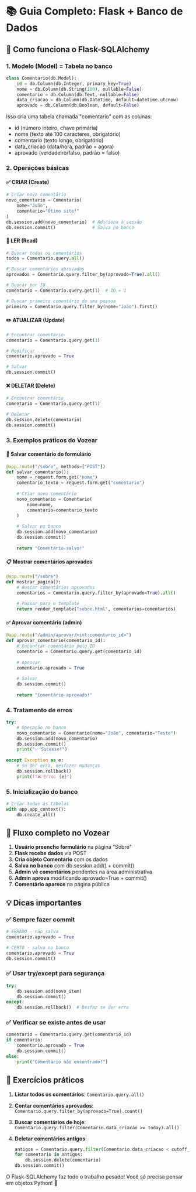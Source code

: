 # 📚 Guia Completo: Flask + Banco de Dados

## 🎯 Como funciona o Flask-SQLAlchemy

### 1. Modelo (Model) = Tabela no banco
```python
class Comentario(db.Model):
    id = db.Column(db.Integer, primary_key=True)
    nome = db.Column(db.String(100), nullable=False)
    comentario = db.Column(db.Text, nullable=False)
    data_criacao = db.Column(db.DateTime, default=datetime.utcnow)
    aprovado = db.Column(db.Boolean, default=False)
```

Isso cria uma tabela chamada "comentario" com as colunas:
- id (número inteiro, chave primária)
- nome (texto até 100 caracteres, obrigatório)
- comentario (texto longo, obrigatório)
- data_criacao (data/hora, padrão = agora)
- aprovado (verdadeiro/falso, padrão = falso)

### 2. Operações básicas

#### ✅ CRIAR (Create)
```python
# Criar novo comentário
novo_comentario = Comentario(
    nome="João",
    comentario="Ótimo site!"
)
db.session.add(novo_comentario)  # Adiciona à sessão
db.session.commit()              # Salva no banco
```

#### 📖 LER (Read)
```python
# Buscar todos os comentários
todos = Comentario.query.all()

# Buscar comentários aprovados
aprovados = Comentario.query.filter_by(aprovado=True).all()

# Buscar por ID
comentario = Comentario.query.get(1)  # ID = 1

# Buscar primeiro comentário de uma pessoa
primeiro = Comentario.query.filter_by(nome="João").first()
```

#### ✏️ ATUALIZAR (Update)
```python
# Encontrar comentário
comentario = Comentario.query.get(1)

# Modificar
comentario.aprovado = True

# Salvar
db.session.commit()
```

#### ❌ DELETAR (Delete)
```python
# Encontrar comentário
comentario = Comentario.query.get(1)

# Deletar
db.session.delete(comentario)
db.session.commit()
```

### 3. Exemplos práticos do Vozear

#### 💬 Salvar comentário do formulário
```python
@app.route("/sobre", methods=["POST"])
def salvar_comentario():
    nome = request.form.get("nome")
    comentario_texto = request.form.get("comentario")
    
    # Criar novo comentário
    novo_comentario = Comentario(
        nome=nome,
        comentario=comentario_texto
    )
    
    # Salvar no banco
    db.session.add(novo_comentario)
    db.session.commit()
    
    return "Comentário salvo!"
```

#### 📋 Mostrar comentários aprovados
```python
@app.route("/sobre")
def mostrar_pagina():
    # Buscar comentários aprovados
    comentarios = Comentario.query.filter_by(aprovado=True).all()
    
    # Passar para o template
    return render_template("sobre.html", comentarios=comentarios)
```

#### ✅ Aprovar comentário (admin)
```python
@app.route("/admin/aprovar/<int:comentario_id>")
def aprovar_comentario(comentario_id):
    # Encontrar comentário pelo ID
    comentario = Comentario.query.get(comentario_id)
    
    # Aprovar
    comentario.aprovado = True
    
    # Salvar
    db.session.commit()
    
    return "Comentário aprovado!"
```

### 4. Tratamento de erros
```python
try:
    # Operação no banco
    novo_comentario = Comentario(nome="João", comentario="Teste")
    db.session.add(novo_comentario)
    db.session.commit()
    print("✅ Sucesso!")
    
except Exception as e:
    # Se der erro, desfazer mudanças
    db.session.rollback()
    print(f"❌ Erro: {e}")
```

### 5. Inicialização do banco
```python
# Criar todas as tabelas
with app.app_context():
    db.create_all()
```

## 🔄 Fluxo completo no Vozear

1. **Usuário preenche formulário** na página "Sobre"
2. **Flask recebe dados** via POST
3. **Cria objeto Comentario** com os dados
4. **Salva no banco** com db.session.add() + commit()
5. **Admin vê comentários** pendentes na área administrativa
6. **Admin aprova** modificando aprovado=True + commit()
7. **Comentário aparece** na página pública

## 💡 Dicas importantes

### ✅ Sempre fazer commit
```python
# ERRADO - não salva
comentario.aprovado = True

# CERTO - salva no banco
comentario.aprovado = True
db.session.commit()
```

### ✅ Usar try/except para segurança
```python
try:
    db.session.add(novo_item)
    db.session.commit()
except:
    db.session.rollback()  # Desfaz se der erro
```

### ✅ Verificar se existe antes de usar
```python
comentario = Comentario.query.get(comentario_id)
if comentario:
    comentario.aprovado = True
    db.session.commit()
else:
    print("Comentário não encontrado!")
```

## 🏃 Exercícios práticos

1. **Listar todos os comentários**:
   `Comentario.query.all()`

2. **Contar comentários aprovados**:
   `Comentario.query.filter_by(aprovado=True).count()`

3. **Buscar comentários de hoje**:
   `Comentario.query.filter(Comentario.data_criacao >= today).all()`

4. **Deletar comentários antigos**:
   ```python
   antigos = Comentario.query.filter(Comentario.data_criacao < cutoff_date).all()
   for comentario in antigos:
       db.session.delete(comentario)
   db.session.commit()
   ```

O Flask-SQLAlchemy faz todo o trabalho pesado! Você só precisa pensar em objetos Python! 🐍
